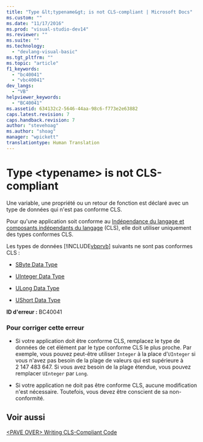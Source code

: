 ```yaml
---
title: "Type &lt;typename&gt; is not CLS-compliant | Microsoft Docs"
ms.custom: ""
ms.date: "11/17/2016"
ms.prod: "visual-studio-dev14"
ms.reviewer: ""
ms.suite: ""
ms.technology: 
  - "devlang-visual-basic"
ms.tgt_pltfrm: ""
ms.topic: "article"
f1_keywords: 
  - "bc40041"
  - "vbc40041"
dev_langs: 
  - "VB"
helpviewer_keywords: 
  - "BC40041"
ms.assetid: 634132c2-5646-44aa-98c6-f773e2e63882
caps.latest.revision: 7
caps.handback.revision: 7
author: "stevehoag"
ms.author: "shoag"
manager: "wpickett"
translationtype: Human Translation
---
```

# Type &lt;typename&gt; is not CLS-compliant
Une variable, une propriété ou un retour de fonction est déclaré avec un type de données qui n'est pas conforme CLS.  
  
 Pour qu'une application soit conforme au [Indépendance du langage et composants indépendants du langage](../Topic/Language%20Independence%20and%20Language-Independent%20Components.md) \(CLS\), elle doit utiliser uniquement des types conformes CLS.  
  
 Les types de données [!INCLUDE[vbprvb](../../../csharp/programming-guide/concepts/linq/includes/vbprvb_md.md)] suivants ne sont pas conformes CLS :  
  
-   [SByte Data Type](../../../visual-basic/language-reference/data-types/sbyte-data-type.md)  
  
-   [UInteger Data Type](../../../visual-basic/language-reference/data-types/uinteger-data-type.md)  
  
-   [ULong Data Type](../../../visual-basic/language-reference/data-types/ulong-data-type.md)  
  
-   [UShort Data Type](../../../visual-basic/language-reference/data-types/ushort-data-type.md)  
  
 **ID d'erreur :** BC40041  
  
### Pour corriger cette erreur  
  
-   Si votre application doit être conforme CLS, remplacez le type de données de cet élément par le type conforme CLS le plus proche.  Par exemple, vous pouvez peut\-être utiliser `Integer` à la place d'`UInteger` si vous n'avez pas besoin de la plage de valeurs qui est supérieure à 2 147 483 647.  Si vous avez besoin de la plage étendue, vous pouvez remplacer `UInteger` par `Long`.  
  
-   Si votre application ne doit pas être conforme CLS, aucune modification n'est nécessaire.  Toutefois, vous devez être conscient de sa non\-conformité.  
  
## Voir aussi  
 [\<PAVE OVER\> Writing CLS\-Compliant Code](http://msdn.microsoft.com/fr-fr/4c705105-69a2-4e5e-b24e-0633bc32c7f3)